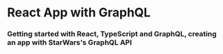 # React App with GraphQL

### Getting started with React, TypeScript and GraphQL, creating an app with StarWars's GraphQL API
